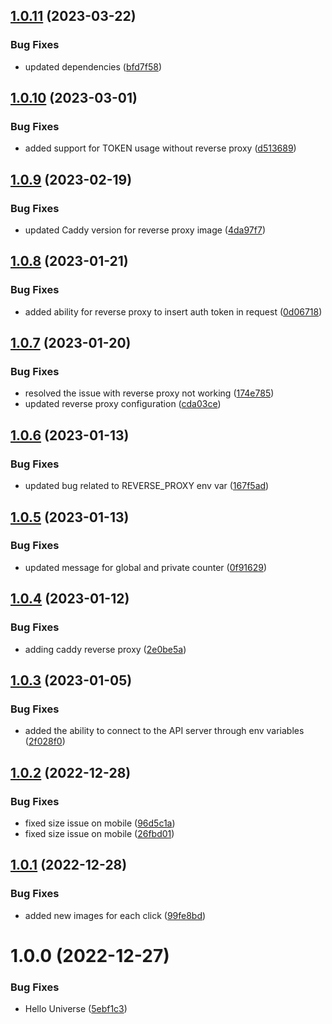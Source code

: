 ## [1.0.11](https://github.com/spectrocloud/hello-universe/compare/v1.0.10...v1.0.11) (2023-03-22)


### Bug Fixes

* updated dependencies ([bfd7f58](https://github.com/spectrocloud/hello-universe/commit/bfd7f58b68abca5ca224d6f92683c100cf75298c))

## [1.0.10](https://github.com/spectrocloud/hello-universe/compare/v1.0.9...v1.0.10) (2023-03-01)


### Bug Fixes

* added support for TOKEN usage without reverse proxy ([d513689](https://github.com/spectrocloud/hello-universe/commit/d513689d08eed9ac6a2e9d936f0f4c354d209e1d))

## [1.0.9](https://github.com/spectrocloud/hello-universe/compare/v1.0.8...v1.0.9) (2023-02-19)


### Bug Fixes

* updated Caddy version for reverse proxy image ([4da97f7](https://github.com/spectrocloud/hello-universe/commit/4da97f75ad4bc1a3775b67addbb025faeebcd1e6))

## [1.0.8](https://github.com/spectrocloud/hello-universe/compare/v1.0.7...v1.0.8) (2023-01-21)


### Bug Fixes

* added ability for reverse proxy to insert auth token in request ([0d06718](https://github.com/spectrocloud/hello-universe/commit/0d067181dd536f7e3a97d20d601078c4ce351cdb))

## [1.0.7](https://github.com/spectrocloud/hello-universe/compare/v1.0.6...v1.0.7) (2023-01-20)


### Bug Fixes

* resolved the issue with reverse proxy not working ([174e785](https://github.com/spectrocloud/hello-universe/commit/174e78541597c5082bd01beed2f3412c209105a0))
* updated reverse proxy configuration ([cda03ce](https://github.com/spectrocloud/hello-universe/commit/cda03ce1c9a208c1d5069b379776ae308d0fe203))

## [1.0.6](https://github.com/spectrocloud/hello-universe/compare/v1.0.5...v1.0.6) (2023-01-13)


### Bug Fixes

* updated bug related to REVERSE_PROXY env var ([167f5ad](https://github.com/spectrocloud/hello-universe/commit/167f5adda058af6fbb8cb7bb3cf1e7b578fe16ea))

## [1.0.5](https://github.com/spectrocloud/hello-universe/compare/v1.0.4...v1.0.5) (2023-01-13)


### Bug Fixes

* updated message for global and private counter ([0f91629](https://github.com/spectrocloud/hello-universe/commit/0f91629b8ed8d72b5309dbcc67debe5976c9d954))

## [1.0.4](https://github.com/spectrocloud/hello-universe/compare/v1.0.3...v1.0.4) (2023-01-12)


### Bug Fixes

* adding caddy reverse proxy ([2e0be5a](https://github.com/spectrocloud/hello-universe/commit/2e0be5a267b77eb122bf5fff3f574686ba6dd5ad))

## [1.0.3](https://github.com/spectrocloud/hello-universe/compare/v1.0.2...v1.0.3) (2023-01-05)


### Bug Fixes

* added the ability to connect to the API server through env variables ([2f028f0](https://github.com/spectrocloud/hello-universe/commit/2f028f060ef996774400444aaa9303edb5fcdca6))

## [1.0.2](https://github.com/spectrocloud/hello-universe/compare/v1.0.1...v1.0.2) (2022-12-28)


### Bug Fixes

* fixed size issue on mobile ([96d5c1a](https://github.com/spectrocloud/hello-universe/commit/96d5c1a3c52d43c634b121989b5083f8e4332d4f))
* fixed size issue on mobile ([26fbd01](https://github.com/spectrocloud/hello-universe/commit/26fbd01f8f0cf097824f4565b87acde4d7764ff8))

## [1.0.1](https://github.com/spectrocloud/hello-universe/compare/v1.0.0...v1.0.1) (2022-12-28)


### Bug Fixes

* added new images for each click ([99fe8bd](https://github.com/spectrocloud/hello-universe/commit/99fe8bd8544ff1a283bc7fcd60a1b1f33cbfd638))

# 1.0.0 (2022-12-27)


### Bug Fixes

* Hello Universe ([5ebf1c3](https://github.com/spectrocloud/hello-universe/commit/5ebf1c335ecf8e604c35c48291412650d94a6730))
